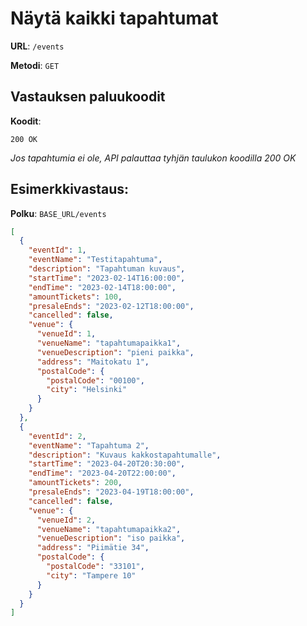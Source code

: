 # Näytä kaikki tapahtumat

**URL**: `/events`

**Metodi**: `GET`

## Vastauksen paluukoodit

**Koodit**:

`200 OK`

_Jos tapahtumia ei ole, API palauttaa tyhjän taulukon koodilla 200 OK_

## Esimerkkivastaus:

**Polku**: `BASE_URL/events`

```json
[
  {
    "eventId": 1,
    "eventName": "Testitapahtuma",
    "description": "Tapahtuman kuvaus",
    "startTime": "2023-02-14T16:00:00",
    "endTime": "2023-02-14T18:00:00",
    "amountTickets": 100,
    "presaleEnds": "2023-02-12T18:00:00",
    "cancelled": false,
    "venue": {
      "venueId": 1,
      "venueName": "tapahtumapaikka1",
      "venueDescription": "pieni paikka",
      "address": "Maitokatu 1",
      "postalCode": {
        "postalCode": "00100",
        "city": "Helsinki"
      }
    }
  },
  {
    "eventId": 2,
    "eventName": "Tapahtuma 2",
    "description": "Kuvaus kakkostapahtumalle",
    "startTime": "2023-04-20T20:30:00",
    "endTime": "2023-04-20T22:00:00",
    "amountTickets": 200,
    "presaleEnds": "2023-04-19T18:00:00",
    "cancelled": false,
    "venue": {
      "venueId": 2,
      "venueName": "tapahtumapaikka2",
      "venueDescription": "iso paikka",
      "address": "Piimätie 34",
      "postalCode": {
        "postalCode": "33101",
        "city": "Tampere 10"
      }
    }
  }
]
```
